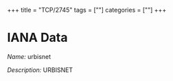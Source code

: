 +++
title = "TCP/2745"
tags = [""]
categories = [""]
+++

# IANA Data

_Name:_ urbisnet

_Description:_ URBISNET

